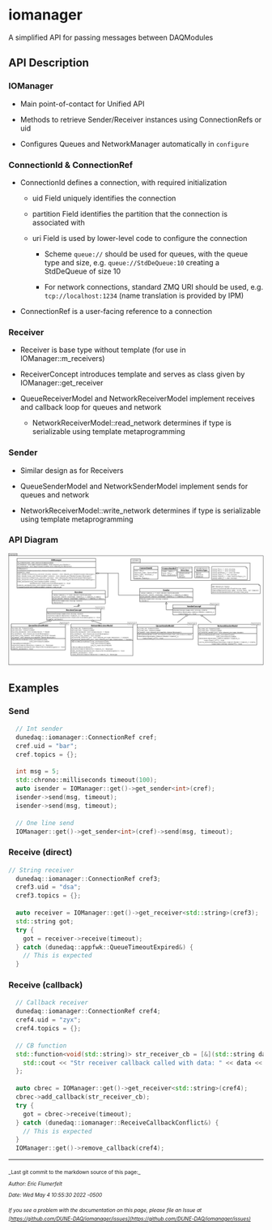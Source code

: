 # iomanager

A simplified API for passing messages between DAQModules

## API Description

### IOManager


* Main point-of-contact for Unified API

* Methods to retrieve Sender/Receiver instances using ConnectionRefs or uid

* Configures Queues and NetworkManager automatically in `configure`

### ConnectionId & ConnectionRef


* ConnectionId defines a connection, with required initialization

  * uid Field uniquely identifies the connection

  * partition Field identifies the partition that the connection is associated with

  * uri Field is used by lower-level code to configure the connection

    * Scheme `queue://` should be used for queues, with the queue type and size, e.g. `queue://StdDeQueue:10` creating a StdDeQueue of size 10

    * For network connections, standard ZMQ URI should be used, e.g. `tcp://localhost:1234` (name translation is provided by IPM)

* ConnectionRef is a user-facing reference to a connection

### Receiver


* Receiver is base type without template (for use in IOManager::m_receivers)

* ReceiverConcept introduces template and serves as class given by IOManager::get_receiver

* QueueReceiverModel and NetworkReceiverModel implement receives and callback loop for queues and network

  * NetworkReceiverModel::read_network determines if type is serializable using template metaprogramming

### Sender


* Similar design as for Receivers

* QueueSenderModel and NetworkSenderModel implement sends for queues and network

* NetworkReceiverModel::write_network determines if type is serializable using template metaprogramming

### API Diagram

![Class Diagrams](https://github.com/DUNE-DAQ/iomanager/raw/develop/docs/IOManager.png)

## Examples

### Send

```CPP
  // Int sender
  dunedaq::iomanager::ConnectionRef cref;
  cref.uid = "bar";
  cref.topics = {};

  int msg = 5;
  std::chrono::milliseconds timeout(100);
  auto isender = IOManager::get()->get_sender<int>(cref);
  isender->send(msg, timeout);
  isender->send(msg, timeout);

  // One line send
  IOManager::get()->get_sender<int>(cref)->send(msg, timeout);

```

### Receive (direct)

```CPP
// String receiver
  dunedaq::iomanager::ConnectionRef cref3;
  cref3.uid = "dsa";
  cref3.topics = {};

  auto receiver = IOManager::get()->get_receiver<std::string>(cref3);
  std::string got;
  try {
    got = receiver->receive(timeout);
  } catch (dunedaq::appfwk::QueueTimeoutExpired&) {
    // This is expected
  }

```

### Receive (callback)

```CPP
  // Callback receiver
  dunedaq::iomanager::ConnectionRef cref4;
  cref4.uid = "zyx";
  cref4.topics = {};

  // CB function
  std::function<void(std::string)> str_receiver_cb = [&](std::string data) {
    std::cout << "Str receiver callback called with data: " << data << '\n';
  };

  auto cbrec = IOManager::get()->get_receiver<std::string>(cref4);
  cbrec->add_callback(str_receiver_cb);
  try {
    got = cbrec->receive(timeout);
  } catch (dunedaq::iomanager::ReceiveCallbackConflict&) {
    // This is expected
  }
  IOManager::get()->remove_callback(cref4);

```

-----

<font size="1">
_Last git commit to the markdown source of this page:_


_Author: Eric Flumerfelt_

_Date: Wed May 4 10:55:30 2022 -0500_

_If you see a problem with the documentation on this page, please file an Issue at [https://github.com/DUNE-DAQ/iomanager/issues](https://github.com/DUNE-DAQ/iomanager/issues)_
</font>
